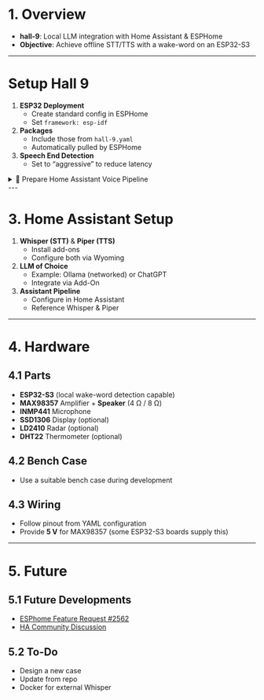 # 1. Overview

- **hall-9**: Local LLM integration with Home Assistant & ESPHome
- **Objective**: Achieve offline STT/TTS with a wake-word on an ESP32-S3

---

#  Setup Hall 9

1. **ESP32 Deployment**  
   - Create standard config in ESPHome  
   - Set `framework: esp-idf`
2. **Packages**  
   - Include those from `hall-9.yaml`  
   - Automatically pulled by ESPHome
3. **Speech End Detection**  
   - Set to “aggressive” to reduce latency

<details>
  <summary>📘 Prepare Home Assistant Voice Pipeline</summary>


Home Assistant Setup

1. **Whisper (STT) & Piper (TTS)**
   - Install add-ons
   - Configure both via Wyoming

2. **LLM of Choice**
   - Example: Ollama (networked) or ChatGPT
   - Integrate via Add-On

3. **Assistant Pipeline**
   - Configure in Home Assistant
   - Reference Whisper & Piper

</details>
---


# 3. Home Assistant Setup

1. **Whisper (STT)** & **Piper (TTS)**  
   - Install add-ons  
   - Configure both via Wyoming  
2. **LLM of Choice**  
   - Example: Ollama (networked) or ChatGPT  
   - Integrate via Add-On  
3. **Assistant Pipeline**  
   - Configure in Home Assistant  
   - Reference Whisper & Piper

---

# 4. Hardware

## 4.1 Parts

- **ESP32-S3** (local wake-word detection capable)  
- **MAX98357** Amplifier + **Speaker** (4 Ω / 8 Ω)  
- **INMP441** Microphone  
- **SSD1306** Display (optional)  
- **LD2410** Radar (optional)  
- **DHT22** Thermometer (optional)

## 4.2 Bench Case

- Use a suitable bench case during development

## 4.3 Wiring

- Follow pinout from YAML configuration  
- Provide **5 V** for MAX98357 (some ESP32-S3 boards supply this)

---

# 5. Future

## 5.1 Future Developments

- [ESPhome Feature Request #2562](https://github.com/esphome/feature-requests/issues/2562)  
- [HA Community Discussion](https://community.home-assistant.io/t/voice-assistant-wake-word-media-player/634984/9)

## 5.2 To-Do

- Design a new case  
- Update from repo  
- Docker for external Whisper  
